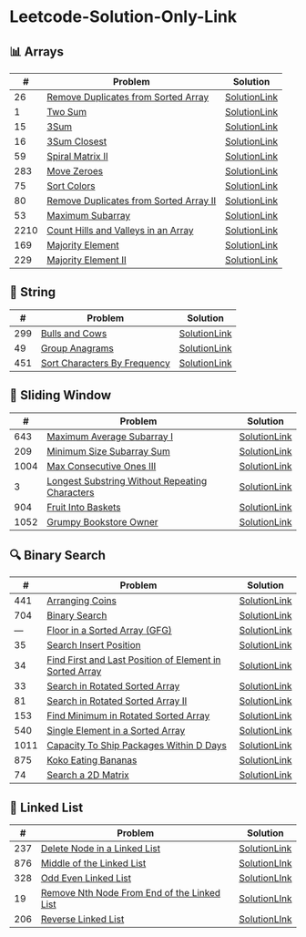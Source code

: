# Leetcode-Solution-Only-Link

## 📊 Arrays
| #   | Problem | Solution |
|-----|--------|---------|
| 26  | [Remove Duplicates from Sorted Array](https://leetcode.com/problems/remove-duplicates-from-sorted-array/) | [SolutionLink](https://leetcode.com/problems/remove-duplicates-from-sorted-array/submissions/1747347389) |
| 1   | [Two Sum](https://leetcode.com/problems/two-sum/) | [SolutionLink](https://leetcode.com/problems/two-sum/submissions/1747360956) |
| 15  | [3Sum](https://leetcode.com/problems/3sum/) | [SolutionLink](https://leetcode.com/problems/3sum/submissions/1781399372) |
| 16  | [3Sum Closest](https://leetcode.com/problems/3sum-closest/) | [SolutionLink](https://leetcode.com/problems/3sum-closest/submissions/1781402472) |
| 59  | [Spiral Matrix II](https://leetcode.com/problems/spiral-matrix-ii/) | [SolutionLink](https://leetcode.com/problems/spiral-matrix-ii/submissions/1781404644) |
| 283 | [Move Zeroes](https://leetcode.com/problems/move-zeroes/) | [SolutionLink](https://leetcode.com/problems/move-zeroes/submissions/1781406932) |
| 75  | [Sort Colors](https://leetcode.com/problems/sort-colors/) | [SolutionLink](https://leetcode.com/problems/sort-colors/submissions/1781408696) |
| 80  | [Remove Duplicates from Sorted Array II](https://leetcode.com/problems/remove-duplicates-from-sorted-array-ii/) | [SolutionLink](https://leetcode.com/problems/remove-duplicates-from-sorted-array-ii/submissions/1749976825) |
| 53  | [Maximum Subarray](https://leetcode.com/problems/maximum-subarray/) | [SolutionLink](https://leetcode.com/problems/maximum-subarray/submissions/1754198928) |
| 2210| [Count Hills and Valleys in an Array](https://leetcode.com/problems/count-hills-and-valleys-in-an-array/) | [SolutionLink](https://leetcode.com/problems/count-hills-and-valleys-in-an-array/submissions/1754286557) |
| 169 | [Majority Element](https://leetcode.com/problems/majority-element/) | [SolutionLink](https://leetcode.com/problems/majority-element/submissions/1754321826) |
| 229 | [Majority Element II](https://leetcode.com/problems/majority-element-ii/) | [SolutionLink](https://leetcode.com/problems/majority-element-ii/submissions/1754340929) |


## 🧵 String
| #   | Problem | Solution |
|-----|--------|---------|
| 299 | [Bulls and Cows](https://leetcode.com/problems/bulls-and-cows/) | [SolutionLink](https://leetcode.com/problems/bulls-and-cows/submissions/1750011055) |
| 49  | [Group Anagrams](https://leetcode.com/problems/group-anagrams/) | [SolutionLink](https://leetcode.com/problems/group-anagrams/submissions/1781393829) |
| 451 | [Sort Characters By Frequency](https://leetcode.com/problems/sort-characters-by-frequency/) | [SolutionLink](https://leetcode.com/problems/sort-characters-by-frequency/submissions/1781396488) |


## 🔄 Sliding Window
| #   | Problem | Solution |
|-----|--------|---------|
| 643 | [Maximum Average Subarray I](https://leetcode.com/problems/maximum-average-subarray-i/) | [SolutionLink](https://leetcode.com/problems/maximum-average-subarray-i/submissions/1781390115) |
| 209 | [Minimum Size Subarray Sum](https://leetcode.com/problems/minimum-size-subarray-sum/) | [SolutionLink](https://leetcode.com/problems/minimum-size-subarray-sum/submissions/1770028780) |
| 1004| [Max Consecutive Ones III](https://leetcode.com/problems/max-consecutive-ones-iii/) | [SolutionLink](https://leetcode.com/problems/max-consecutive-ones-iii/submissions/1770067529) |
| 3   | [Longest Substring Without Repeating Characters](https://leetcode.com/problems/longest-substring-without-repeating-characters/) | [SolutionLink](https://leetcode.com/problems/longest-substring-without-repeating-characters/submissions/1770100420) |
| 904 | [Fruit Into Baskets](https://leetcode.com/problems/fruit-into-baskets/) | [SolutionLink](https://leetcode.com/problems/fruit-into-baskets/submissions/1770121313) |
| 1052| [Grumpy Bookstore Owner](https://leetcode.com/problems/grumpy-bookstore-owner/) | [SolutionLink](https://leetcode.com/problems/grumpy-bookstore-owner/submissions/1781392208) |


## 🔍 Binary Search
| #   | Problem | Solution |
|-----|--------|---------|
| 441 | [Arranging Coins](https://leetcode.com/problems/arranging-coins/) | [SolutionLink](https://leetcode.com/problems/arranging-coins/submissions/1754259821) |
| 704 | [Binary Search](https://leetcode.com/problems/binary-search/) | [SolutionLink](https://leetcode.com/problems/binary-search/submissions/1774883517) |
| —   | [Floor in a Sorted Array (GFG)](https://www.geeksforgeeks.org/problems/floor-in-a-sorted-array-1587115620/1) | [SolutionLink](#) |
| 35  | [Search Insert Position](https://leetcode.com/problems/search-insert-position/) | [SolutionLink](https://leetcode.com/problems/search-insert-position/submissions/1774896203) |
| 34  | [Find First and Last Position of Element in Sorted Array](https://leetcode.com/problems/find-first-and-last-position-of-element-in-sorted-array/) | [SolutionLink](https://leetcode.com/problems/find-first-and-last-position-of-element-in-sorted-array/submissions/1781388387) |
| 33  | [Search in Rotated Sorted Array](https://leetcode.com/problems/search-in-rotated-sorted-array/) | [SolutionLink](https://leetcode.com/problems/search-in-rotated-sorted-array/submissions/1777576313) |
| 81  | [Search in Rotated Sorted Array II](https://leetcode.com/problems/search-in-rotated-sorted-array-ii/) | [SolutionLink](https://leetcode.com/problems/search-in-rotated-sorted-array-ii/submissions/1777620894) |
| 153 | [Find Minimum in Rotated Sorted Array](https://leetcode.com/problems/find-minimum-in-rotated-sorted-array/) | [SolutionLink](https://leetcode.com/problems/find-minimum-in-rotated-sorted-array/submissions/1777658431) |
| 540 | [Single Element in a Sorted Array](https://leetcode.com/problems/single-element-in-a-sorted-array/) | [SolutionLink](https://leetcode.com/problems/single-element-in-a-sorted-array/submissions/1777721827) | 162  | [Find Peak Element](https://leetcode.com/problems/find-peak-element/) | [SolutionLink](https://leetcode.com/problems/find-peak-element/submissions/1781412875) |
| 1011 | [Capacity To Ship Packages Within D Days](https://leetcode.com/problems/capacity-to-ship-packages-within-d-days/) | [SolutionLink](https://leetcode.com/problems/capacity-to-ship-packages-within-d-days/submissions/1781093291) |
| 875  | [Koko Eating Bananas](https://leetcode.com/problems/koko-eating-bananas/) | [SolutionLink](https://leetcode.com/problems/koko-eating-bananas/submissions/1781386534) |
| 74   | [Search a 2D Matrix](https://leetcode.com/problems/search-a-2d-matrix/) | [SolutionLink](https://leetcode.com/problems/search-a-2d-matrix/submissions/1781113554) |

## 🔗 Linked List
| #   | Problem | Solution |
|-----|--------|---------|
| 237 | [Delete Node in a Linked List](https://leetcode.com/problems/delete-node-in-a-linked-list/description/) | [SolutionLink](https://leetcode.com/problems/delete-node-in-a-linked-list/submissions/1782204911) |
| 876 | [Middle of the Linked List](https://leetcode.com/problems/middle-of-the-linked-list/description/) | [SolutionLInk](https://leetcode.com/problems/middle-of-the-linked-list/submissions/1782214249) |
| 328 | [Odd Even Linked List](https://leetcode.com/problems/odd-even-linked-list/description/) | [SolutionLInk](https://leetcode.com/problems/odd-even-linked-list/submissions/1782745771) |
| 19 | [Remove Nth Node From End of the Linked List](https://leetcode.com/problems/remove-nth-node-from-end-of-list/submissions/1782746652/) | [SolutionLInk](https://leetcode.com/problems/remove-nth-node-from-end-of-list/submissions/1782746652) |
| 206 | [Reverse Linked List](https://leetcode.com/problems/reverse-linked-list/description/) | [SolutionLInk](https://leetcode.com/problems/reverse-linked-list/submissions/1782748486) |


